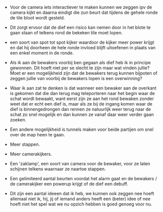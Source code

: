 - Voor de camera iets interactiever te maken kunnen we zeggen ipv de camera kijkt en daarna eindigt die zun beurt dat tijdens de gehele ronde de tile bloot wordt gesteld.
- Dit zorgt ervoor dat de dief een risico kan nemen door in het blote te gaan staan of telkens rond de bekeken tile moet lopen.
- een soort van spot tot spot kijker waardoor de kijker meer power krijgt en dat hij doorheen de hele ronde invloed blijft uitoefenen in plaats van een enkel moment in de ronde.

- Als ik aan de bewakers voorbij ben gegaan als dief heb ik in principe gewonnen. Dit hoeft niet per se slecht te zijn maar wat vinden jullie? Moet er een mogelijkheid zijn dat de bewakers terug kunnen bijpoten of zeggen jullie van voorbij de bewakers lopen is een overwinning?

- Waar ik aan zat te denken is dat wanneer een bewaker aan de overkant is gekomen dat die dan terug mag teleporteren naar het begin waar de schat wordt bewaakt, want eerst zijn ze aan het rond bewaken zonder weet dat er echt een dief is, maar als ze bij de ingang komen waar de dief is binnengedrongen dan rennen ze natuurlijk weer terug naar de schat zo snel mogelijk en dan kunnen ze vanaf daar weer verder gaan zoeken.

- Een andere mogelijkheid is tunnels maken voor beide partijen om snel over de map heen te gaan.
- Meer stappen.
- Meer camerakijkers.
- Een 'zaklamp', een soort van camera voor de bewaker, voor ze laten schijnen telkens waarnaar ze naartoe stappen.
- Een gelimiteerd aantal beurten voordat het alarm gaat en de bewakers / de camerakijker een powerup krijgt of de dief een debuff.


-   Dit zijn een aantal ideeen dat ik heb, we kunnen ook zeggen nee hoeft allemaal niet ik, hij, jij of iemand anders heeft een (beter) idee of nee hoeft niet het spel wat we nu opzich hebben is goed genoeg voor nu.